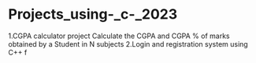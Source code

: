 # Projects_using-_c-_2023
1.CGPA calculator project
Calculate the CGPA and CGPA % of marks obtained by a Student in N subjects
2.Login and registration system using C++ f

